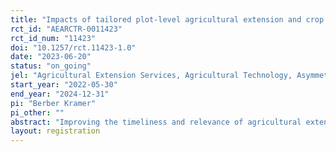 ```yaml
---
title: "Impacts of tailored plot-level agricultural extension and crop insurance services based on pictures"
rct_id: "AEARCTR-0011423"
rct_id_num: "11423"
doi: "10.1257/rct.11423-1.0"
date: "2023-06-20"
status: "on_going"
jel: "Agricultural Extension Services, Agricultural Technology, Asymmetric and Private Information"
start_year: "2022-05-30"
end_year: "2024-12-31"
pi: "Berber Kramer"
pi_other: ""
abstract: "Improving the timeliness and relevance of agricultural extension through the use of mobile phones and localized weather information has improved agricultural practices among smallholders in many parts of the world. The proliferation of smartphones in developing countries provides an opportunity to further tailor advisories by utilizing sophisticated media and allowing for better engagement between farmers and extension providers. We test the impacts of picture-based advisories, low-cost, plot-level, interactive advisory service based on ground images sent by farmers of individual fields. We conduct a cluster randomized trial in India and Kenya to evaluate impacts of these image-based remote advisories on knowledge, technology adoption, and farming outcomes, while assessing heterogeneity in returns and underlying behavioural mechanisms. In addition to advisories, we provide access to plot-level picture-based insurance (PBI), to further enhance agricultural risk management and adoption of recommended practices, and test whether the tailored advisories contribute to reducing information asymmetry problems in PBI. "
layout: registration
---
```


